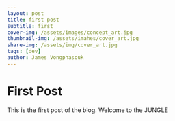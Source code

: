 ```yaml
---
layout: post
title: first post
subtitle: first
cover-img: /assets/images/concept_art.jpg
thumbnail-img: /assets/imahes/cover_art.jpg
share-img: /assets/img/cover_art.jpg
tags: [dev]
author: James Vongphasouk
---
```


# First Post

This is the first post of the blog. Welcome to the JUNGLE


```